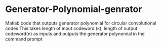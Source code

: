 # Generator-Polynomial-genrator
Matlab code that outputs generator polynomial for circular convolutional codes
This takes length of input codeword (k), length of output codeword(n) as inputs and outputs the generator polynomial in the command prompt
